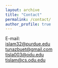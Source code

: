 ```yaml
---
layout: archive
title: "Contact"
permalink: /contact/
author_profile: true
---
```


E-mail:<br>
islam32@purdue.edu<br>
tunazbuet@gmail.com<br>
tisla003@odu.edu<br>
tislam@cs.odu.edu

